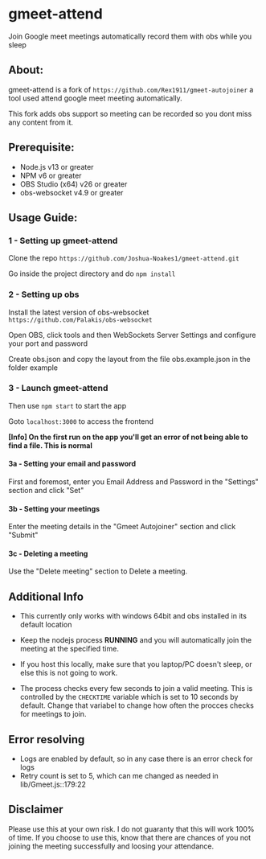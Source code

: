 # gmeet-attend
Join Google meet meetings automatically record them with obs while you sleep

## About:
gmeet-attend is a fork of `https://github.com/Rex1911/gmeet-autojoiner` a tool used attend google meet meeting automatically.   

This fork adds obs support so meeting can be recorded so you dont miss any content from it.

## Prerequisite:

- Node.js v13 or greater
- NPM v6 or greater
- OBS Studio (x64) v26 or greater
- obs-websocket v4.9 or greater
## Usage Guide:

### 1 - Setting up gmeet-attend

Clone the repo
`https://github.com/Joshua-Noakes1/gmeet-attend.git`

Go inside the project directory and do
`npm install`

### 2 - Setting up obs

Install the latest version of obs-websocket `https://github.com/Palakis/obs-websocket`

Open OBS, click tools and then WebSockets Server Settings and configure your port and password  

Create obs.json and copy the layout from the file obs.example.json in the folder example

### 3 - Launch gmeet-attend 

Then use `npm start` to start the app

Goto `localhost:3000` to access the frontend

**[Info] On the first run on the app you'll get an error of not being able to find a file. This is normal**
#### 3a - Setting your email and password

First and foremost, enter you Email Address and Password in the "Settings" section and click "Set"

#### 3b - Setting your meetings

Enter the meeting details in the "Gmeet Autojoiner" section and click "Submit"

#### 3c - Deleting a meeting
Use the "Delete meeting" section to Delete a meeting.

## Additional Info

- This currently only works with windows 64bit and obs installed in its default location

- Keep the nodejs process **RUNNING** and you will automatically join the meeting at the specified time.

- If you host this locally, make sure that you laptop/PC doesn't sleep, or else this is not going to work.

- The process checks every few seconds to join a valid meeting. This is controlled by the `CHECKTIME` variable which is set to 10 seconds by default. Change that  variabel to change how often the procces checks for meetings to join.

## Error resolving
 - Logs are enabled by default, so in any case there is an error check for logs
 - Retry count is set to 5, which can me changed as needed in lib/Gmeet.js::179:22

## Disclaimer

Please use this at your own risk. I do not guaranty that this will work 100% of time. If you choose to use this, know that there are chances of you not joining the meeting successfully and loosing your attendance.